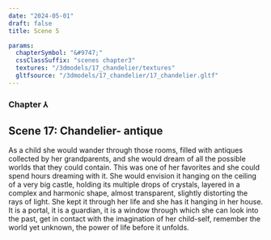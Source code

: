 ```yaml
---
date: "2024-05-01"
draft: false
title: Scene 5

params:
  chapterSymbol: "&#9747;"
  cssClassSuffix: "scenes chapter3"
  textures: "/3dmodels/17_chandelier/textures"
  gltfsource: "/3dmodels/17_chandelier/17_chandelier.gltf"
---
```

### Chapter &#8516;
## Scene 17: Chandelier- antique
<canvas id="c"></canvas>

As a child she would wander through those rooms, filled with antiques collected by her grandparents, and she would dream of all the possible worlds that they could contain. This was one of her favorites and she could spend hours dreaming with it. She would envision it hanging on the ceiling of a very big castle, holding its multiple drops of crystals, layered in a complex and harmonic shape, almost transparent, slightly distorting the rays of light. She kept it through her life and she has it hanging in her house. It is a portal, it is a guardian, it is a window through which she can look into the past,  get in contact with the imagination of her child-self, remember the world yet unknown, the power of life before it unfolds.
